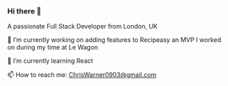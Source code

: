 ### Hi there 👋

A passionate Full Stack Developer from London, UK

🔭 I’m currently working on adding features to Recipeasy an MVP I worked on during my time at Le Wagon

🌱 I’m currently learning React

📫 How to reach me: ChrisWarner0903@gmail.com
<!--
**ChrisWarner94/ChrisWarner94** is a ✨ _special_ ✨ repository because its `README.md` (this file) appears on your GitHub profile.

Here are some ideas to get you started:

- 🔭 I’m currently working on ...
- 🌱 I’m currently learning ...
- 👯 I’m looking to collaborate on ...
- 🤔 I’m looking for help with ...
- 💬 Ask me about ...
- 📫 How to reach me: ...
- 😄 Pronouns: ...
- ⚡ Fun fact: ...
-->
